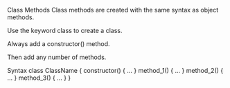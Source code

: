Class Methods
Class methods are created with the same syntax as object methods.

Use the keyword class to create a class.

Always add a constructor() method.

Then add any number of methods.

Syntax
class ClassName {
  constructor() { ... }
  method_1() { ... }
  method_2() { ... }
  method_3() { ... }
}